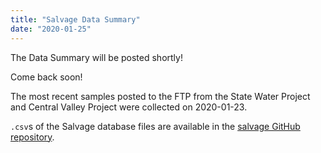 ```yaml
---
title: "Salvage Data Summary"
date: "2020-01-25"
---
```


The Data Summary will be posted shortly!

Come back soon!



The most recent samples posted to the FTP from the State Water Project and Central Valley Project were collected on 2020-01-23. 

`.csv`s of the Salvage database files are available in the [salvage GitHub repository](https://github.com/dapperstats/salvage/tree/master/data/Salvage_data_FTP).
